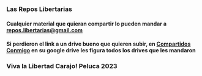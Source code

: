 ### Las Repos Libertarias
#### Cualquier material que quieran compartir lo pueden mandar a repos.libertarias@gmail.com 
#### Si perdieron el link a un drive bueno que quieren subir, en [Compartidos Conmigo](https://drive.google.com/drive/shared-with-me) en su google drive les figura todos los drives que les mandaron
### Viva la Libertad Carajo! Peluca 2023


<!--
**jporro/jporro** is a ✨ _special_ ✨ repository because its `README.md` (this file) appears on your GitHub profile.

Here are some ideas to get you started:

- 🔭 I’m currently working on ...
- 🌱 I’m currently learning ...
- 👯 I’m looking to collaborate on ...
- 🤔 I’m looking for help with ...
- 💬 Ask me about ...
- 📫 How to reach me: ...
- 😄 Pronouns: ...
- ⚡ Fun fact: ...
-->
